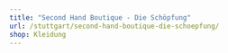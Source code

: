```yaml
---
title: "Second Hand Boutique - Die Schöpfung"
url: /stuttgart/second-hand-boutique-die-schoepfung/
shop: Kleidung
---
```

